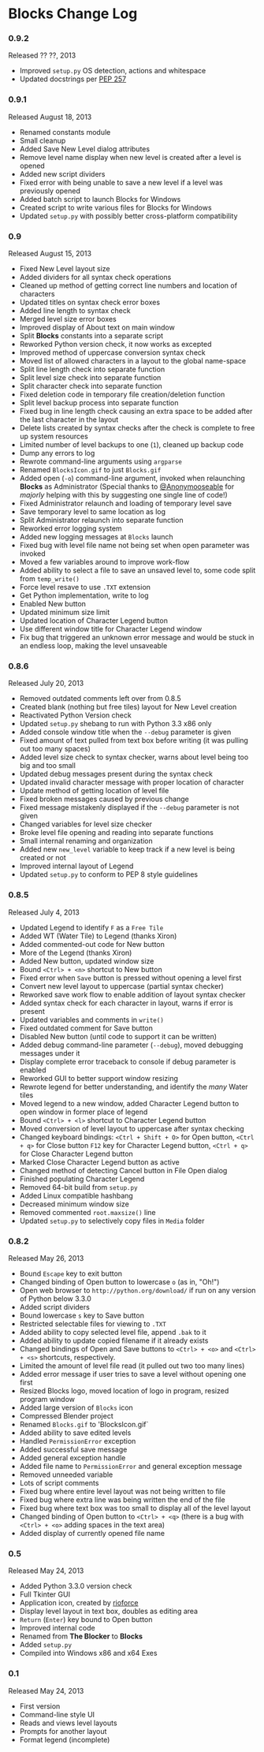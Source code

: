 Blocks Change Log
=================

### 0.9.2 ###
Released ?? ??, 2013

* Improved `setup.py` OS detection, actions and whitespace 
* Updated docstrings per [PEP 257](http://python.org/dev/peps/pep-0257)

### 0.9.1 ###
Released August 18, 2013

* Renamed constants module
* Small cleanup
* Added Save New Level dialog attributes
* Remove level name display when new level is created after a level is opened
* Added new script dividers
* Fixed error with being unable to save a new level if a level was previously opened
* Added batch script to launch Blocks for Windows
* Created script to write various files for Blocks for Windows
* Updated `setup.py` with possibly better cross-platform compatibility

### 0.9 ###
Released August 15, 2013

* Fixed New Level layout size
* Added dividers for all syntax check operations
* Cleaned up method of getting correct line numbers and location of characters
* Updated titles on syntax check error boxes
* Added line length to syntax check
* Merged level size error boxes
* Improved display of About text on main window
* Split **Blocks** constants into a separate script
* Reworked Python version check, it now works as excepted
* Improved method of uppercase conversion syntax check 
* Moved list of allowed characters in a layout to the global name-space
* Split line length check into separate function
* Split level size check into separate function
* Split character check into separate function
* Fixed deletion code in temporary file creation/deletion function
* Split level backup process into separate function
* Fixed bug in line length check causing an extra space to be added after the last character in the layout
* Delete lists created by syntax checks after the check is complete to free up system resources 
* Limited number of level backups to one (`1`), cleaned up backup code
* Dump any errors to log
* Rewrote command-line arguments using `argparse`
* Renamed `BlocksIcon.gif` to just `Blocks.gif`
* Added open (`-o`) command-line argument, invoked when relaunching **Blocks** as Administrator (Special thanks to 
[@Anonymooseable](https://github.com/Anonymooseable) for _majorly_ helping with this by suggesting one single line of code!)
* Fixed Administrator relaunch and loading of temporary level save
* Save temporary level to same location as log
* Split Administrator relaunch into separate function 
* Reworked error logging system
* Added new logging messages at `Blocks` launch
* Fixed bug with level file name not being set when open parameter was invoked
* Moved a few variables around to improve work-flow
* Added ability to select a file to save an unsaved level to, some code split from `temp_write()`
* Force level resave to use `.TXT` extension
* Get Python implementation, write to log
* Enabled New button
* Updated minimum size limit
* Updated location of Character Legend button
* Use different window title for Character Legend window
* Fix bug that triggered an unknown error message and would be stuck in an endless loop, making the level unsaveable

### 0.8.6 ###
Released July 20, 2013

* Removed outdated comments left over from 0.8.5
* Created blank (nothing but free tiles) layout for New Level creation
* Reactivated Python Version check
* Updated `setup.py` shebang to run with Python 3.3 x86 only
* Added console window title when the ``--debug`` parameter is given
* Fixed amount of text pulled from text box before writing (it was pulling out too many spaces)
* Added level size check to syntax checker, warns about level being too big and too small
* Updated debug messages present during the syntax check
* Updated invalid character message with proper location of character
* Update method of getting location of level file
* Fixed broken messages caused by previous change
* Fixed message mistakenly displayed if the ``--debug`` parameter is not given
* Changed variables for level size checker
* Broke level file opening and reading into separate functions
* Small internal renaming and organization
* Added new `new_level` variable to keep track if a new level is being created or not
* Improved internal layout of Legend
* Updated `setup.py` to conform to PEP 8 style guidelines

### 0.8.5 ###
Released July 4, 2013

* Updated Legend to identify `F` as a `Free Tile`
* Added WT (Water Tile) to Legend (thanks Xiron)
* Added commented-out code for New button
* More of the Legend (thanks Xiron)
* Added New button, updated window size
* Bound `<Ctrl> + <n>` shortcut to New button
* Fixed error when `Save` button is pressed without opening a level first
* Convert new level layout to uppercase (partial syntax checker)
* Reworked save work flow to enable addition of layout syntax checker
* Added syntax check for each character in layout, warns if error is present
* Updated variables and comments in `write()`
* Fixed outdated comment for Save button
* Disabled New button (until code to support it can be written)
* Added debug command-line parameter (`--debug`), moved debugging messages under it
* Display complete error traceback to console if debug parameter is enabled
* Reworked GUI to better support window resizing
* Rewrote legend for better understanding, and identify the _many_ Water tiles
* Moved legend to a new window, added Character Legend button to open window in former place of legend
* Bound `<Ctrl> + <l>` shortcut to Character Legend button
* Moved conversion of level layout to uppercase after syntax checking
* Changed keyboard bindings: `<Ctrl + Shift + O>` for Open button, `<Ctrl + q>` for Close button
`F12` key for Character Legend button, `<Ctrl + q>` for Close Character Legend button
* Marked Close Character Legend button as active
* Changed method of detecting Cancel button in File Open dialog
* Finished populating Character Legend
* Removed 64-bit build from `setup.py`
* Added Linux compatible hashbang
* Decreased minimum window size
* Removed commented `root.maxsize()` line
* Updated `setup.py` to selectively copy files in `Media` folder

### 0.8.2 ###
Released May 26, 2013

* Bound `Escape` key to exit button
* Changed binding of Open button to lowercase `o` (as in, "Oh!")
* Open web browser to `http://python.org/download/` if run on any version of Python below 3.3.0
* Added script dividers 
* Bound lowercase `s` key to Save button
* Restricted selectable files for viewing to `.TXT`
* Added ability to copy selected level file, append `.bak` to it
* Added ability to update copied filename if it already exists
* Changed bindings of Open and Save buttons to `<Ctrl> + <o>` and `<Ctrl> + <s>` shortcuts, respectively. 
* Limited the amount of level file read (it pulled out two too many lines)
* Added error message if user tries to save a level without opening one first
* Resized Blocks logo, moved location of logo in program, resized program window
* Added large version of `Blocks` icon
* Compressed Blender project
* Renamed `Blocks.gif` to 'BlocksIcon.gif`
* Added ability to save edited levels
* Handled `PermissionError` exception
* Added successful save message
* Added general exception handle
* Added file name to `PermissionError` and general exception message
* Removed unneeded variable
* Lots of script comments
* Fixed bug where entire level layout was not being written to file
* Fixed bug where extra line was being written the end of the file
* Fixed bug where text box was too small to display all of the level layout
* Changed binding of Open button to `<Ctrl> + <q>` (there is a bug with `<Ctrl> + <o>` adding spaces in the text area)
* Added display of currently opened file name

### 0.5 ###
Released May 24, 2013

* Added Python 3.3.0 version check
* Full Tkinter GUI
* Application icon, created by [rioforce](http://rioforce.wordpress.com)
* Display level layout in text box, doubles as editing area
* `Return` (`Enter`) key bound to Open button
* Improved internal code
* Renamed from **The Blocker** to **Blocks**
* Added `setup.py`
* Compiled into Windows x86 and x64 Exes

### 0.1 ###
Released May 24, 2013

* First version
* Command-line style UI
* Reads and views level layouts
* Prompts for another layout
* Format legend (incomplete)